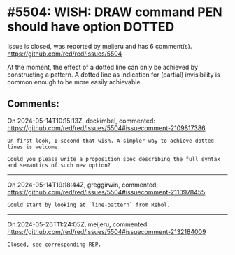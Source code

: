 
#5504: WISH: DRAW command PEN should have option DOTTED
================================================================================
Issue is closed, was reported by meijeru and has 6 comment(s).
<https://github.com/red/red/issues/5504>

At the moment, the effect of a dotted line can only be achieved by constructing a pattern. A dotted line as indication for (partial) invisibility is common enough to be more easily achievable.


Comments:
--------------------------------------------------------------------------------

On 2024-05-14T10:15:13Z, dockimbel, commented:
<https://github.com/red/red/issues/5504#issuecomment-2109817386>

    On first look, I second that wish. A simpler way to achieve dotted lines is welcome.
    
    Could you please write a proposition spec describing the full syntax and semantics of such new option?

--------------------------------------------------------------------------------

On 2024-05-14T19:18:44Z, greggirwin, commented:
<https://github.com/red/red/issues/5504#issuecomment-2110978455>

    Could start by looking at `line-pattern` from Rebol.

--------------------------------------------------------------------------------

On 2024-05-26T11:24:05Z, meijeru, commented:
<https://github.com/red/red/issues/5504#issuecomment-2132184009>

    Closed, see corresponding REP.

